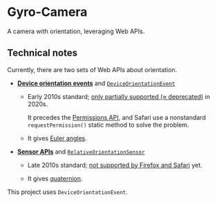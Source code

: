 # Gyro-Camera

A camera with orientation, leveraging Web APIs.

## Technical notes

Currently, there are two sets of Web APIs about orientation.

- [**Device orientation events**](https://developer.mozilla.org/en-US/docs/Web/API/Device_orientation_events) and [`DeviceOrientationEvent`](https://developer.mozilla.org/en-US/docs/Web/API/DeviceOrientationEvent)

  - Early 2010s standard; [only partially supported (≈ deprecated)](https://caniuse.com/deviceorientation) in 2020s.

    It precedes the [Permissions API](https://developer.mozilla.org/en-US/docs/Web/API/Permissions_API), and Safari use a nonstandard `requestPermission()` static method to solve the problem.

  - It gives [Euler angles](https://en.wikipedia.org/wiki/Euler_angles).

- [**Sensor APIs**](https://developer.mozilla.org/en-US/docs/Web/API/Sensor_APIs) and [`RelativeOrientationSensor`](https://developer.mozilla.org/en-US/docs/Web/API/RelativeOrientationSensor)

    - Late 2010s standard; [not supported by Firefox and Safari](https://caniuse.com/orientation-sensor) yet.

    - It gives [quaternion](https://en.wikipedia.org/wiki/Quaternion).

This project uses `DeviceOrientationEvent`.
